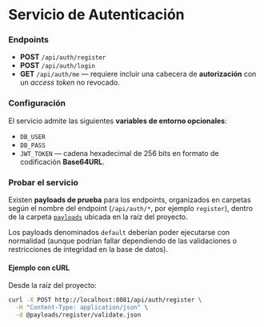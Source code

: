 # Servicio de Autenticación

### Endpoints

- **POST** `/api/auth/register`
- **POST** `/api/auth/login`
- **GET** `/api/auth/me` — requiere incluir una cabecera de **autorización** con un _access token_ no revocado.

### Configuración

El servicio admite las siguientes **variables de entorno opcionales**:

- `DB_USER`
- `DB_PASS`
- `JWT_TOKEN` — cadena hexadecimal de 256 bits en formato de codificación **Base64URL**.

### Probar el servicio

Existen **payloads de prueba** para los endpoints, organizados en carpetas según el nombre del endpoint (`/api/auth/*`, por ejemplo `register`), dentro de la carpeta [`payloads`](./payloads) ubicada en la raíz del proyecto.

Los payloads denominados `default` deberían poder ejecutarse con normalidad (aunque podrían fallar dependiendo de las validaciones o restricciones de integridad en la base de datos).

#### Ejemplo con cURL

Desde la raíz del proyecto:

```bash
curl -X POST http://localhost:8081/api/auth/register \
  -H "Content-Type: application/json" \
  -d @payloads/register/validate.json
```